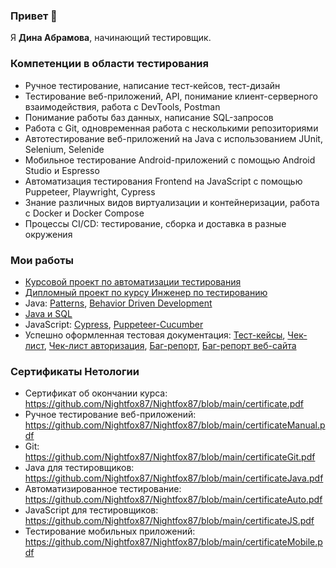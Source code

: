 ### Привет 👋
Я **Дина Абрамова**, начинающий тестировщик.

### Компетенции в области тестирования
- Ручное тестирование, написание тест-кейсов, тест-дизайн
- Тестирование веб-приложений, API, понимание клиент-серверного взаимодействия, работа с DevTools, Postman
- Понимание работы баз данных, написание SQL-запросов
- Работа с Git, одновременная работа с несколькими репозиториями
- Автотестирование веб-приложений на Java с использованием JUnit, Selenium, Selenide
- Мобильное тестирование Android-приложений с помощью Android Studio и Espresso
- Автоматизация тестирования Frontend на JavaScript с помощью Puppeteer, Playwright, Cypress
- Знание различных видов виртуализации и контейнеризации, работа с Docker и Docker Compose
- Процессы CI/CD: тестирование, сборка и доставка в разные окружения

### Мои работы
- [Курсовой проект по автоматизации тестирования](https://github.com/Nightfox87/QAProject)
- [Дипломный проект по курсу Инженер по тестированию](https://github.com/Nightfox87/Diploma)
- Java:  [Patterns](https://github.com/Nightfox87/Patterns), [Behavior Driven Development](https://github.com/Nightfox87/BDD)
- [Java и SQL](https://github.com/Nightfox87/SQL)
- JavaScript: [Cypress](https://github.com/Nightfox87/Cypress), [Puppeteer-Cucumber](https://github.com/Nightfox87/Puppeteer-Cucumber)
- Успешно оформленная тестовая документация: [Тест-кейсы](https://docs.google.com/spreadsheets/d/1X0BGwt5WFOSWS676oSe6u5A2eO_M8zj8VKwZIc8Ux9A/edit?usp=sharing), [Чек-лист](https://docs.google.com/spreadsheets/d/1ttoGai6MpOXgFx82DTKlqW1R9VelxrAtPVO-sLbLcMM/edit?usp=sharing), [Чек-лист авторизация](https://docs.google.com/spreadsheets/d/1fAGqk5Cuj8iC1g1Wy0JMEr6rbhHbD9Jurz9aiIwb4Pg/edit?usp=sharing), [Баг-репорт](https://docs.google.com/spreadsheets/d/1dEDdEn8Q82CUTFNgNsM6Za7-o6Jc3NEcgkuoWXUG1tU/edit?usp=sharing), [Баг-репорт веб-сайта](https://docs.google.com/spreadsheets/d/10RF-UtCfPac0lFTIGGkVLdzRRUrbgOLVmEJb5dadLDM/edit?usp=sharing)

### Сертификаты Нетологии
- Сертификат об окончании курса: https://github.com/Nightfox87/Nightfox87/blob/main/certificate.pdf
- Ручное тестирование веб-приложений: https://github.com/Nightfox87/Nightfox87/blob/main/certificateManual.pdf
- Git: https://github.com/Nightfox87/Nightfox87/blob/main/certificateGit.pdf
- Java для тестировщиков: https://github.com/Nightfox87/Nightfox87/blob/main/certificateJava.pdf
- Автоматизированное тестирование: https://github.com/Nightfox87/Nightfox87/blob/main/certificateAuto.pdf
- JavaScript для тестировщиков: https://github.com/Nightfox87/Nightfox87/blob/main/certificateJS.pdf
- Тестирование мобильных приложений: https://github.com/Nightfox87/Nightfox87/blob/main/certificateMobile.pdf
